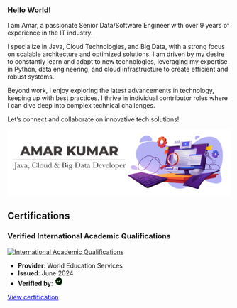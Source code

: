 ### Hello World!
I am Amar, a passionate Senior Data/Software Engineer with over 9 years of experience in the IT industry.

I specialize in Java, Cloud Technologies, and Big Data, with a strong focus on scalable architecture and optimized solutions.
I am driven by my desire to constantly learn and adapt to new technologies, leveraging my expertise in Python, data engineering, and cloud infrastructure to create efficient and robust systems. 

Beyond work, I enjoy exploring the latest advancements in technology, keeping up with best practices.
I thrive in individual contributor roles where I can dive deep into complex technical challenges.

Let’s connect and collaborate on innovative tech solutions!

![](amar-opening.png)

## Certifications

### Verified International Academic Qualifications

<p align="left">
  <a href="https://www.credly.com/badges/aec2423f-8453-4db8-9e09-a0d6c6d28478">
    <img src="https://images.credly.com/images/0ab5b829-02ae-4a73-ac82-ab9798fb76e9/157a788a3a7d3880f574c2cdaf0b97d5.png" alt="International Academic Qualifications" width="120px">
  </a>
</p>

- **Provider**: World Education Services
- **Issued**: June 2024
- **Verified by**: 
  <svg xmlns="http://www.w3.org/2000/svg" fill="none" aria-hidden="true" viewBox="0 0 24 24" role="img" width="20px">
    <path fill="var(--icon-color, #001e00)" fill-rule="evenodd" vector-effect="non-scaling-stroke" stroke="var(--icon-color, #001e00)" stroke-linecap="round" stroke-linejoin="round" stroke-miterlimit="10" stroke-width="1.5" d="M20.4 13.1c.8 1 .3 2.5-.9 2.9-.8.2-1.3 1-1.3 1.8 0 1.3-1.2 2.2-2.5 1.8-.8-.3-1.7 0-2.1.7-.7 1.1-2.3 1.1-3 0-.5-.7-1.3-1-2.1-.7-1.4.4-2.6-.6-2.6-1.8 0-.8-.5-1.6-1.3-1.8-1.2-.4-1.7-1.8-.9-2.9.5-.7.5-1.6 0-2.2-.9-1-.4-2.5.9-2.9.8-.2 1.3-1 1.3-1.8C5.9 5 7.1 4 8.3 4.5c.8.3 1.7 0 2.1-.7.7-1.1 2.3-1.1 3 0 .5.7 1.3 1 2.1.7 1.4-.5 2.6.5 2.6 1.7 0 .8.5 1.6 1.3 1.8 1.2.4 1.7 1.8.9 2.9-.4.6-.4 1.6.1 2.2z" clip-rule="evenodd"></path>
    <path vector-effect="non-scaling-stroke" stroke="var(--icon-color-bg, #fff)" stroke-linecap="round" stroke-linejoin="round" stroke-miterlimit="10" stroke-width="1.5" d="M15.5 9.7L11 14.3l-2.5-2.5"></path>
  </svg>

<p align="left">
  <a href="https://www.credly.com/badges/aec2423f-8453-4db8-9e09-a0d6c6d28478" style="color:blue;">View certification</a>
</p>
